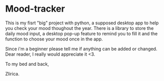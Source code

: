 # Mood-tracker

This is my fisrt "big" project with python, a supposed desktop app to help you check your mood thoughout the year. There is a library to store the daily mood input, a desktop pop-up feature to remind you to fill it and the function to choose your mood once in the app. 

Since i'm a beginner please tell me if anything can be added or changed. Dear reader, I really would appreciate it <3. 

To my bed and back,

Zlirica.
